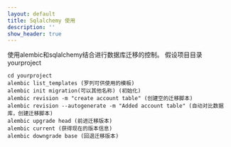 ```yaml
---
layout: default
title: Sqlalchemy 使用
description: ''
show_header: true
---
```



使用alembic和sqlalchemy结合进行数据库迁移的控制。
假设项目目录yourproject
```
cd yourproject
alembic list_templates (罗列可供使用的模板)
alembic init migration(可以其他名称) (初始化)
alembic revision -m "create account table" (创建空的迁移脚本)
alembic revision --autogenerate -m "Added account table" (自动对比数据库，创建迁移脚本)
alembic upgrade head (前进迁移版本)
alembic current (获得现在的版本信息)
alembic downgrade base (回退迁移版本)
```